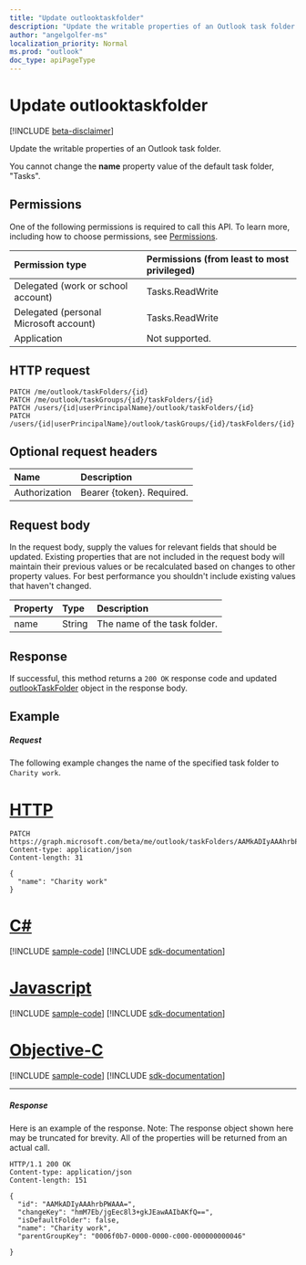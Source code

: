 ```yaml
---
title: "Update outlooktaskfolder"
description: "Update the writable properties of an Outlook task folder."
author: "angelgolfer-ms"
localization_priority: Normal
ms.prod: "outlook"
doc_type: apiPageType
---
```


# Update outlooktaskfolder

[!INCLUDE [beta-disclaimer](../../includes/beta-disclaimer.md)]

Update the writable properties of an Outlook task folder.

You cannot change the **name** property value of the default task folder, "Tasks".
## Permissions
One of the following permissions is required to call this API. To learn more, including how to choose permissions, see [Permissions](/graph/permissions-reference).

|Permission type      | Permissions (from least to most privileged)              |
|:--------------------|:---------------------------------------------------------|
|Delegated (work or school account) | Tasks.ReadWrite    |
|Delegated (personal Microsoft account) | Tasks.ReadWrite    |
|Application | Not supported. |

## HTTP request
<!-- { "blockType": "ignored" } -->
```http
PATCH /me/outlook/taskFolders/{id}
PATCH /me/outlook/taskGroups/{id}/taskFolders/{id}
PATCH /users/{id|userPrincipalName}/outlook/taskFolders/{id}
PATCH /users/{id|userPrincipalName}/outlook/taskGroups/{id}/taskFolders/{id}
```
## Optional request headers
| Name       | Description|
|:-----------|:-----------|
| Authorization  | Bearer {token}. Required. |

## Request body
In the request body, supply the values for relevant fields that should be updated. Existing properties that are not included in the request body will maintain their previous values or be recalculated based on changes to other property values. For best performance you shouldn't include existing values that haven't changed.

| Property	   | Type	|Description|
|:---------------|:--------|:----------|
|name|String|The name of the task folder.|

## Response

If successful, this method returns a `200 OK` response code and updated [outlookTaskFolder](../resources/outlooktaskfolder.md) object in the response body.
## Example
##### Request
The following example changes the name of the specified task folder to `Charity work`.

# [HTTP](#tab/http)
<!-- {
  "blockType": "request",
  "name": "update_outlooktaskfolder"
}-->
```http
PATCH https://graph.microsoft.com/beta/me/outlook/taskFolders/AAMkADIyAAAhrbPWAAA=
Content-type: application/json
Content-length: 31

{
  "name": "Charity work"
}
```
# [C#](#tab/csharp)
[!INCLUDE [sample-code](../includes/snippets/csharp/update-outlooktaskfolder-csharp-snippets.md)]
[!INCLUDE [sdk-documentation](../includes/snippets/snippets-sdk-documentation-link.md)]

# [Javascript](#tab/javascript)
[!INCLUDE [sample-code](../includes/snippets/javascript/update-outlooktaskfolder-javascript-snippets.md)]
[!INCLUDE [sdk-documentation](../includes/snippets/snippets-sdk-documentation-link.md)]

# [Objective-C](#tab/objc)
[!INCLUDE [sample-code](../includes/snippets/objc/update-outlooktaskfolder-objc-snippets.md)]
[!INCLUDE [sdk-documentation](../includes/snippets/snippets-sdk-documentation-link.md)]

---

##### Response
Here is an example of the response. Note: The response object shown here may be truncated for brevity. All of the properties will be returned from an actual call.
<!-- {
  "blockType": "response",
  "truncated": true,
  "@odata.type": "microsoft.graph.outlookTaskFolder"
} -->
```http
HTTP/1.1 200 OK
Content-type: application/json
Content-length: 151

{
  "id": "AAMkADIyAAAhrbPWAAA=",
  "changeKey": "hmM7Eb/jgEec8l3+gkJEawAAIbAKfQ==",
  "isDefaultFolder": false,
  "name": "Charity work",
  "parentGroupKey": "0006f0b7-0000-0000-c000-000000000046"

}
```

<!-- uuid: 8fcb5dbc-d5aa-4681-8e31-b001d5168d79
2015-10-25 14:57:30 UTC -->
<!--
{
  "type": "#page.annotation",
  "description": "Update outlooktaskfolder",
  "keywords": "",
  "section": "documentation",
  "tocPath": "",
  "suppressions": [
  ]
}
-->
